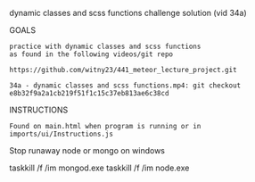 
dynamic classes and scss functions challenge solution (vid 34a) 



GOALS

    practice with dynamic classes and scss functions
    as found in the following videos/git repo

    https://github.com/witny23/441_meteor_lecture_project.git

    34a - dynamic classes and scss functions.mp4: git checkout e8b32f9a2a1cb219f51f1c15c37eb813ae6c38cd
        






INSTRUCTIONS

    Found on main.html when program is running or in imports/ui/Instructions.js



Stop runaway node or mongo on windows

taskkill /f /im mongod.exe
taskkill /f /im node.exe
